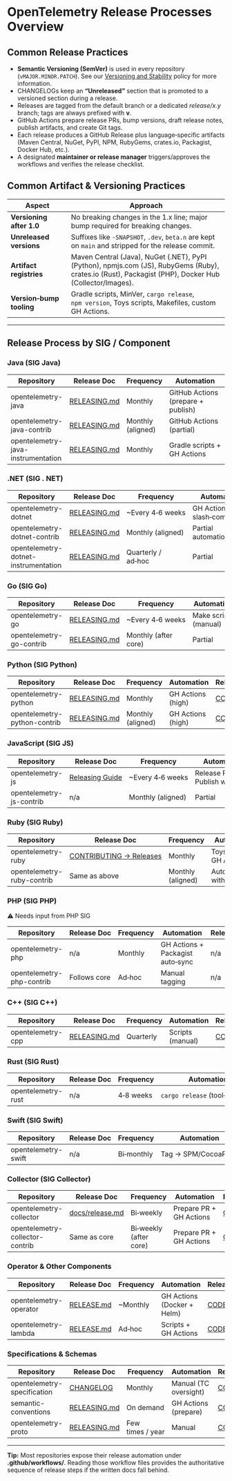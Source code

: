# OpenTelemetry Release Processes Overview

## Common Release Practices
  * **Semantic Versioning (SemVer)** is used in every repository (`vMAJOR.MINOR.PATCH`). See our [Versioning and Stability](https://github.com/open-telemetry/opentelemetry-specification/blob/main/specification/versioning-and-stability.md) policy for more information.
  * CHANGELOGs keep an **“Unreleased”** section that is promoted to a versioned section during a release.
  * Releases are tagged from the default branch or a dedicated *release/x.y* branch; tags are always prefixed with **v**.
  * GitHub Actions prepare release PRs, bump versions, draft release notes, publish artifacts, and create Git tags.
  * Each release produces a GitHub Release plus language‑specific artifacts (Maven Central, NuGet, PyPI, NPM, RubyGems, crates.io, Packagist, Docker Hub, etc.).
  * A designated **maintainer or release manager** triggers/approves the workflows and verifies the release checklist.

## Common Artifact & Versioning Practices

| Aspect | Approach |
| ------ | -------- |
| **Versioning after 1.0** | No breaking changes in the 1.x line; major bump required for breaking changes. |
| **Unreleased versions** | Suffixes like `-SNAPSHOT`, `.dev`, `beta.n` are kept on `main` and stripped for the release commit. |
| **Artifact registries** | Maven Central (Java), NuGet (.NET), PyPI (Python), npmjs.com (JS), RubyGems (Ruby), crates.io (Rust), Packagist (PHP), Docker Hub (Collector/Images). |
| **Version‑bump tooling** | Gradle scripts, MinVer, `cargo release`, `npm version`, Toys scripts, Makefiles, custom GH Actions. |

---

## Release Process by SIG / Component

### Java (SIG Java)

| Repository | Release Doc | Frequency | Automation | Release Maintainers |
| ---------- | ---------- | --------- | ---------- | ------------------- |
| opentelemetry-java | [RELEASING.md](https://github.com/open-telemetry/opentelemetry-java/blob/main/RELEASING.md) | Monthly | GitHub Actions (prepare + publish) | [CODEOWNERS](https://github.com/open-telemetry/opentelemetry-java/blob/main/.github/CODEOWNERS) |
| opentelemetry-java-contrib | [RELEASING.md](https://github.com/open-telemetry/opentelemetry-java-contrib/blob/main/RELEASING.md) | Monthly (aligned) | GitHub Actions (partial) | [CODEOWNERS](https://github.com/open-telemetry/opentelemetry-java-contrib/blob/main/.github/CODEOWNERS) |
| opentelemetry-java-instrumentation | [RELEASING.md](https://github.com/open-telemetry/opentelemetry-java-instrumentation/blob/main/RELEASING.md) | Monthly | Gradle scripts + GH Actions | [CODEOWNERS](https://github.com/open-telemetry/opentelemetry-java-instrumentation/blob/main/.github/CODEOWNERS) |

### .NET (SIG . NET)

| Repository | Release Doc | Frequency | Automation | Release Maintainers |
| ---------- | ---------- | --------- | ---------- | ------------------- |
| opentelemetry-dotnet | [RELEASING.md](https://github.com/open-telemetry/opentelemetry-dotnet/blob/main/build/RELEASING.md) | ~Every 4‑6 weeks | GH Actions + slash‑commands | [CODEOWNERS](https://github.com/open-telemetry/opentelemetry-dotnet/blob/main/.github/CODEOWNERS) |
| opentelemetry-dotnet-contrib | [RELEASING.md](https://github.com/open-telemetry/opentelemetry-dotnet-contrib/blob/main/build/RELEASING.md) | Monthly (aligned) | Partial automation | [CODEOWNERS](https://github.com/open-telemetry/opentelemetry-dotnet-contrib/blob/main/CODEOWNERS) |
| opentelemetry-dotnet-instrumentation | [RELEASING.md](https://github.com/open-telemetry/opentelemetry-dotnet-instrumentation/blob/main/docs/releasing.md) | Quarterly / ad‑hoc | Partial | [CODEOWNERS](https://github.com/open-telemetry/opentelemetry-dotnet-instrumentation/blob/main/.github/CODEOWNERS) |

### Go (SIG Go)

| Repository | Release Doc | Frequency | Automation | Release Maintainers |
| ---------- | ---------- | --------- | ---------- | ------------------- |
| opentelemetry-go | [RELEASING.md](https://github.com/open-telemetry/opentelemetry-go/blob/main/RELEASING.md) | ~Every 4‑6 weeks | Make scripts (manual) | [CODEOWNERS](https://github.com/open-telemetry/opentelemetry-go/blob/main/CODEOWNERS) |
| opentelemetry-go-contrib | [RELEASING.md](https://github.com/open-telemetry/opentelemetry-go-contrib/blob/main/RELEASING.md) | Monthly (after core) | Partial | [CODEOWNERS](https://github.com/open-telemetry/opentelemetry-go-contrib/blob/main/CODEOWNERS) |

### Python (SIG Python)

| Repository | Release Doc | Frequency | Automation | Release Maintainers |
| ---------- | ---------- | --------- | ---------- | ------------------- |
| opentelemetry-python | [RELEASING.md](https://github.com/open-telemetry/opentelemetry-python/blob/main/RELEASING.md) | Monthly | GH Actions (high) | [CODEOWNERS](https://github.com/open-telemetry/opentelemetry-python/blob/main/.github/CODEOWNERS) |
| opentelemetry-python-contrib | [RELEASING.md](https://github.com/open-telemetry/opentelemetry-python-contrib/blob/main/RELEASING.md) | Monthly (aligned) | GH Actions (high) | [CODEOWNERS](https://github.com/open-telemetry/opentelemetry-python-contrib/blob/main/.github/CODEOWNERS) |

### JavaScript (SIG JS)

| Repository | Release Doc | Frequency | Automation | Release Maintainers |
| ---------- | ---------- | --------- | ---------- | ------------------- |
| opentelemetry-js | [Releasing Guide](https://github.com/open-telemetry/opentelemetry-js/blob/main/doc/contributing/releasing.md) | ~Every 4‑6 weeks | Release PR + Publish workflow | [CODEOWNERS](https://github.com/open-telemetry/opentelemetry-js/blob/main/.github/CODEOWNERS) |
| opentelemetry-js-contrib | n/a | Monthly (aligned) | Partial | [CODEOWNERS](https://github.com/open-telemetry/opentelemetry-js-contrib/blob/main/.github/CODEOWNERS) |

### Ruby (SIG Ruby)

| Repository | Release Doc | Frequency | Automation | Release Maintainers |
| ---------- | ---------- | --------- | ---------- | ------------------- |
| opentelemetry-ruby | [CONTRIBUTING → Releases](https://github.com/open-telemetry/opentelemetry-ruby/blob/main/CONTRIBUTING.md#releases) | Monthly | Toys scripts + GH Actions | [CODEOWNERS](https://github.com/open-telemetry/opentelemetry-ruby/blob/main/CODEOWNERS) |
| opentelemetry-ruby-contrib | Same as above | Monthly (aligned) | Automated with core | [CODEOWNERS](https://github.com/open-telemetry/opentelemetry-ruby/blob/main/CODEOWNERS) |

### PHP (SIG PHP)

⚠️ Needs input from PHP SIG

| Repository | Release Doc | Frequency | Automation | Release Maintainers |
| ---------- | ---------- | --------- | ---------- | ------------------- |
| opentelemetry-php | n/a | Monthly | GH Actions + Packagist auto‑sync | n/a |
| opentelemetry-php-contrib | Follows core | Ad‑hoc | Manual tagging | n/a |

### C++ (SIG C++)

| Repository | Release Doc | Frequency | Automation | Release Maintainers |
| ---------- | ---------- | --------- | ---------- | ------------------- |
| opentelemetry-cpp | [RELEASING.md](https://github.com/open-telemetry/opentelemetry-cpp/blob/main/RELEASING.md) | Quarterly | Scripts (manual) | [CODEOWNERS](https://github.com/open-telemetry/opentelemetry-cpp/blob/main/.github/CODEOWNERS) |

### Rust (SIG Rust)

| Repository | Release Doc | Frequency | Automation | Release Maintainers |
| ---------- | ---------- | --------- | ---------- | ------------------- |
| opentelemetry-rust | n/a | 4‑8 weeks | `cargo release` (tool‑assisted) | [CODEOWNERS](https://github.com/open-telemetry/opentelemetry-rust/blob/main/.github/CODEOWNERS) |

### Swift (SIG Swift)

| Repository | Release Doc | Frequency | Automation | Release Maintainers |
| ---------- | ---------- | --------- | ---------- | ------------------- |
| opentelemetry-swift | n/a | Bi‑monthly | Tag → SPM/CocoaPods | [CODEOWNERS](https://github.com/open-telemetry/opentelemetry-swift/blob/main/CODEOWNERS) |

### Collector (SIG Collector)

| Repository | Release Doc | Frequency | Automation | Release Maintainers |
| ---------- | ---------- | --------- | ---------- | ------------------- |
| opentelemetry-collector | [docs/release.md](https://github.com/open-telemetry/opentelemetry-collector/blob/main/docs/release.md) | Bi‑weekly | Prepare PR + GH Actions | [CODEOWNERS](https://github.com/open-telemetry/opentelemetry-collector/blob/main/.github/CODEOWNERS) |
| opentelemetry-collector-contrib | Same as core | Bi‑weekly (after core) | Prepare PR + GH Actions | [CODEOWNERS](https://github.com/open-telemetry/opentelemetry-collector-contrib/blob/main/.github/CODEOWNERS) |

### Operator & Other Components

| Repository | Release Doc | Frequency | Automation | Release Maintainers |
| ---------- | ---------- | --------- | ---------- | ------------------- |
| opentelemetry-operator | [RELEASE.md](https://github.com/open-telemetry/opentelemetry-operator/blob/main/RELEASE.md) | ~Monthly | GH Actions (Docker + Helm) | [CODEOWNERS](https://github.com/open-telemetry/opentelemetry-operator/blob/main/.github/CODEOWNERS) |
| opentelemetry-lambda | [RELEASE.md](https://github.com/open-telemetry/opentelemetry-lambda/blob/main/RELEASE.md) | Ad‑hoc | Scripts + GH Actions | [CODEOWNERS](https://github.com/open-telemetry/opentelemetry-lambda/blob/main/.github/CODEOWNERS) |

### Specifications & Schemas

| Repository | Release Doc | Frequency | Automation | Release Maintainers |
| ---------- | ---------- | --------- | ---------- | ------------------- |
| opentelemetry-specification | [CHANGELOG](https://github.com/open-telemetry/opentelemetry-specification/blob/main/CHANGELOG.md) | Monthly | Manual (TC oversight) | [CODEOWNERS](https://github.com/open-telemetry/opentelemetry-specification/blob/main/.github/CODEOWNERS) |
| semantic-conventions | [RELEASING.md](https://github.com/open-telemetry/semantic-conventions/blob/main/RELEASING.md) | On demand | GH Actions (prepare) | [CODEOWNERS](https://github.com/open-telemetry/semantic-conventions/blob/main/.github/CODEOWNERS) |
| opentelemetry-proto | [RELEASING.md](https://github.com/open-telemetry/opentelemetry-proto/blob/main/RELEASING.md) | Few times / year | Manual | [CODEOWNERS](https://github.com/open-telemetry/opentelemetry-proto/blob/main/.github/CODEOWNERS) |

---

**Tip:** Most repositories expose their release automation under **.github/workflows/**. Reading those workflow files provides the authoritative sequence of release steps if the written docs fall behind.
